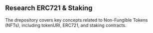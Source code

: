 ## Research ERC721 & Staking

The drepository covers key concepts related to Non-Fungible Tokens (NFTs), including tokenURI, ERC721, and staking contracts. 
